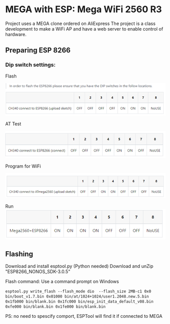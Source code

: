 # MEGA with ESP: Mega WiFi 2560 R3  

Project uses a MEGA clone ordered on AliExpress
The project is a class development to make a WiFi AP and have a web server to enable control of hardware.

## Preparing ESP 8266
  
### Dip switch settings:

Flash

![Flash](images/flash.png)

AT Test

![AT Test](images/ATtest.png)

Program for WiFi

![Program for WiFi](images/Program.png)

Run
![Run program](images/run.png)

## Flashing

Download and install esptool.py (Python needed)
Download and unZip "ESP8266_NONOS_SDK-3.0.5"

Flash command:
Use a command prompt on Windows

    esptool.py write_flash --flash_mode dio  --flash_size 2MB-c1 0x0 bin/boot_v1.7.bin 0x01000 bin/at/1024+1024/user1.2048.new.5.bin 0x1fb000 bin/blank.bin 0x1fc000 bin/esp_init_data_default_v08.bin 0xfe000 bin/blank.bin 0x1fe000 bin/blank.bin

PS: no need to spescify comport, ESPTool will find it if connected to MEGA



